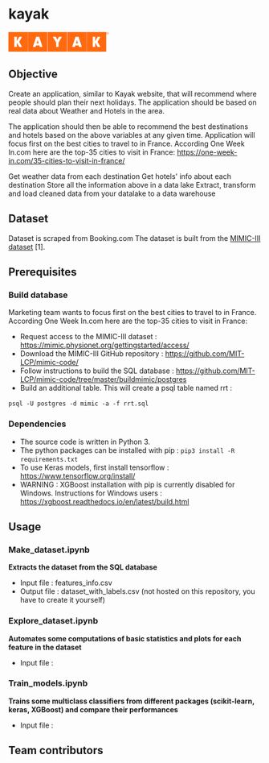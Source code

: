 # kayak
![Projet Kayak](/img/kayak-vector-logo.png)


## Objective
Create an application, similar to Kayak website, that will recommend where people should plan their next holidays.
The application should be based on real data about Weather and Hotels in the area.

The application should then be able to recommend the best destinations and hotels based on the above variables at any given time.
Application will focus first on the best cities to travel to in France. According One Week In.com here are the top-35 cities to visit in France:
https://one-week-in.com/35-cities-to-visit-in-france/


Get weather data from each destination
Get hotels' info about each destination
Store all the information above in a data lake
Extract, transform and load cleaned data from your datalake to a data warehouse

## Dataset
Dataset is scraped from Booking.com
The dataset is built from the [MIMIC-III dataset](https://mimic.physionet.org/) [1].

## Prerequisites
<!-- https://app.jedha.co/course/project-plan-your-trip-with-kayak-ft/plan-your-trip-with-kayak-ft -->

### Build database

Marketing team wants to focus first on the best cities to travel to in France. According One Week In.com here are the top-35 cities to visit in France:

- Request access to the MIMIC-III dataset : https://mimic.physionet.org/gettingstarted/access/
- Download the MIMIC-III GitHub repository : https://github.com/MIT-LCP/mimic-code/
- Follow instructions to build the SQL database : https://github.com/MIT-LCP/mimic-code/tree/master/buildmimic/postgres
- Build an additional table. This will create a psql table named rrt : 
```cd mimic-code/concepts/ 
psql -U postgres -d mimic -a -f rrt.sql
```

### Dependencies
- The source code is written in Python 3.
- The python packages can be installed with pip : `pip3 install -R requirements.txt`
- To use Keras models, first install tensorflow : https://www.tensorflow.org/install/
- WARNING : XGBoost installation with pip is currently disabled for Windows. Instructions for Windows users : https://xgboost.readthedocs.io/en/latest/build.html

## Usage
### Make_dataset.ipynb 
**Extracts the dataset from the SQL database**
- Input file : features_info.csv
- Output file : dataset_with_labels.csv (not hosted on this repository, you have to create it yourself)

### Explore_dataset.ipynb
**Automates some computations of basic statistics and plots for each feature in the dataset**
- Input file : 
### Train_models.ipynb
**Trains some multiclass classifiers from different packages (scikit-learn, keras, XGBoost) and compare their performances**
- Input file : 

## Team contributors

